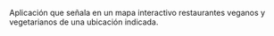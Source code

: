 Aplicación que señala en un mapa interactivo restaurantes veganos y vegetarianos de una ubicación indicada.
